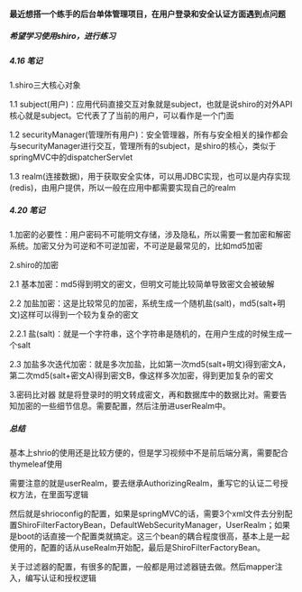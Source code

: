 #### 最近想搭一个练手的后台单体管理项目，在用户登录和安全认证方面遇到点问题
##### 希望学习使用shiro，进行练习
##### 4.16 笔记
1.shiro三大核心对象

1.1 subject(用户)：应用代码直接交互对象就是subject，也就是说shiro的对外API核心就是subject。它代表了了当前的用户，可以看作是一个门面

1.2 securityManager(管理所有用户)：安全管理器，所有与安全相关的操作都会与securityManager进行交互，管理所有的subject，是shiro的核心，类似于springMVC中的dispatcherServlet

1.3 realm(连接数据)，用于获取安全实体，可以用JDBC实现，也可以是内存实现(redis)，由用户提供，所以一般在应用中都需要实现自己的realm

##### 4.20 笔记
1.加密的必要性：用户密码不可能明文存储，涉及隐私，所以需要一套加密和解密系统。加密又分为可逆和不可逆加密，不可逆是最常见的，比如md5加密

2.shiro的加密

2.1 基本加密：md5得到明文的密文，但明文可能比较简单导致密文会被破解

2.2 加盐加密：这是比较常见的加密，系统生成一个随机盐(salt)，md5(salt+明文)这样可以得到一个较为复杂的密文

2.2.1 盐(salt)：就是一个字符串，这个字符串是随机的，在用户生成的时候生成一个salt

2.3 加盐多次迭代加密：就是多次加盐，比如第一次md5(salt+明文)得到密文A，第二次md5(salt+密文A)得到密文B，像这样多次加密，得到更加复杂的密文

3.密码比对器
就是将登录时的明文转成密文，再和数据库中的数据比对。需要告知加密的一些细节信息。需要配置，然后注册进userRealm中。
##### 总结
基本上shrio的使用还是比较方便的，但是学习视频中不是前后端分离，需要配合thymeleaf使用

需要注意的就是userRealm，要去继承AuthorizingRealm，重写它的认证二号授权方法，在里面写逻辑

然后就是shrioconfig的配置，如果是springMVC的话，需要3个xml文件去分别配置ShiroFilterFactoryBean，DefaultWebSecurityManager，UserRealm；如果是boot的话直接一个配置类就搞定。这三个bean的耦合程度很高，基本上是一起使用的，配置的话从useRealm开始配，最后是ShiroFilterFactoryBean。

关于过滤器的配置，有很多的配置，一般都是用过滤器链去做。然后mapper注入，编写认证和授权逻辑
